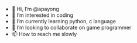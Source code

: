 - 👋 Hi, I’m @apayong
- 👀 I’m interested in coding
- 🌱 I’m currently learning python, c language
- 💞️ I’m looking to collaborate on game programmer
- 📫 How to reach me slowly

<!---
apayong/apayong is a ✨ special ✨ repository because its `README.md` (this file) appears on your GitHub profile.
You can click the Preview link to take a look at your changes.
--->
